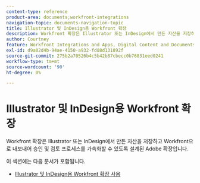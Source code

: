 ```yaml
---
content-type: reference
product-area: documents;workfront-integrations
navigation-topic: documents-navigation-topic
title: Illustrator 및 InDesign용 Workfront 확장
description: Workfront 확장은 Illustrator 또는 InDesign에서 만든 자산을 저장하고 Workfront으로 내보내어 승인 및 검토 프로세스를 가속화할 수 있도록 설계된 Adobe 확장입니다.
author: Courtney
feature: Workfront Integrations and Apps, Digital Content and Documents
exl-id: d9a02d4b-94ae-4150-a932-fd88d131892f
source-git-commit: 275b2a70526b4c5b42b87cbecc0b76831eed0241
workflow-type: tm+mt
source-wordcount: '90'
ht-degree: 0%

---
```


# Illustrator 및 InDesign용 Workfront 확장

<!--
>[!IMPORTANT]
>
>We are removing the Workfront extension for Illustrator and InDesign from the Creative Cloud exchange in mid-November.
-->

Workfront 확장은 Illustrator 또는 InDesign에서 만든 자산을 저장하고 Workfront으로 내보내어 승인 및 검토 프로세스를 가속화할 수 있도록 설계된 Adobe 확장입니다.

이 섹션에는 다음 문서가 포함됩니다.

* [Illustrator 및 InDesign용 Workfront 확장 사용](../../documents/workfront-for-adobe-creative-cloud/use-wf-adobe-cc.md)
